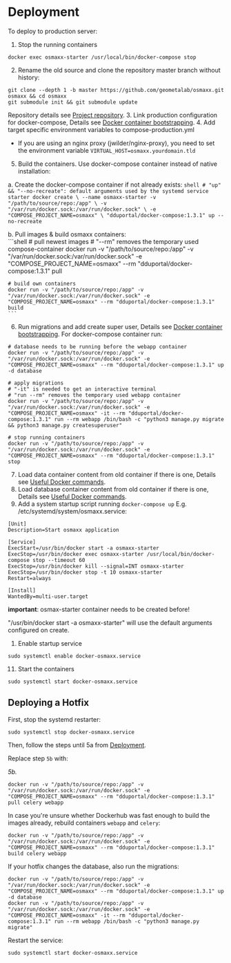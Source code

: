 # Deployment

To deploy to production server:

1. Stop the running containers
  ```shell
  docker exec osmaxx-starter /usr/local/bin/docker-compose stop
  ```

2. Rename the old source and clone the repository master branch without history:

  ```shell
  git clone --depth 1 -b master https://github.com/geometalab/osmaxx.git osmaxx && cd osmaxx
  git submodule init && git submodule update
  ```
  Repository details see [Project repository](git-repository.md).
3. Link production configuration for docker-compose, Details see [Docker container bootstrapping](../README.md#initializationdocker-container-bootstrapping).
4. Add target specific environment variables to compose-production.yml
  * If you are using an nginx proxy (jwilder/nginx-proxy), you need to set the environment variable
    `VIRTUAL_HOST=osmaxx.yourdomain.tld`
5. Build the containers. Use docker-compose container instead of native installation:

  a. Create the docker-compose container if not already exists:
    ```shell
    # "up" && "--no-recreate": default arguments used by the systemd service starter
    docker create \
      --name osmaxx-starter
      -v "/path/to/source/repo:/app" \
      -v "/var/run/docker.sock:/var/run/docker.sock" \
      -e "COMPOSE_PROJECT_NAME=osmaxx" \
      "dduportal/docker-compose:1.3.1" up --no-recreate
    ```

  b. Pull images & build osmaxx containers:  
    ```shell
    # pull newest images
    # "--rm" removes the temporary used compose-container
    docker run -v "/path/to/source/repo:/app" -v "/var/run/docker.sock:/var/run/docker.sock" -e "COMPOSE_PROJECT_NAME=osmaxx" --rm "dduportal/docker-compose:1.3.1" pull

    # build own containers
    docker run -v "/path/to/source/repo:/app" -v "/var/run/docker.sock:/var/run/docker.sock" -e "COMPOSE_PROJECT_NAME=osmaxx" --rm "dduportal/docker-compose:1.3.1" build
    ```

6. Run migrations and add create super user, Details see [Docker container bootstrapping](../README.md#initializationdocker-container-bootstrapping).
  For docker-compose container run:

  ```shell
  # database needs to be running before the webapp container
  docker run -v "/path/to/source/repo:/app" -v "/var/run/docker.sock:/var/run/docker.sock" -e "COMPOSE_PROJECT_NAME=osmaxx" --rm "dduportal/docker-compose:1.3.1" up -d database

  # apply migrations
  # "-it" is needed to get an interactive terminal
  # "run --rm" removes the temporary used webapp container
  docker run -v "/path/to/source/repo:/app" -v "/var/run/docker.sock:/var/run/docker.sock" -e "COMPOSE_PROJECT_NAME=osmaxx" -it --rm "dduportal/docker-compose:1.3.1" run --rm webapp /bin/bash -c "python3 manage.py migrate && python3 manage.py createsuperuser"

  # stop running containers
  docker run -v "/path/to/source/repo:/app" -v "/var/run/docker.sock:/var/run/docker.sock" -e "COMPOSE_PROJECT_NAME=osmaxx" --rm "dduportal/docker-compose:1.3.1" stop
  ```
7. Load data container content from old container if there is one, Details see [Useful Docker commands](project-development-environment.md#useful-docker-commands).
8. Load database container content from old container if there is one, Details see [Useful Docker commands](project-development-environment.md#useful-docker-commands).
9. Add a system startup script running `docker-compose up`
  E.g. /etc/systemd/system/osmaxx.service:

  ```shell
  [Unit]
  Description=Start osmaxx application

  [Service]
  ExecStart=/usr/bin/docker start -a osmaxx-starter
  ExecStop=/usr/bin/docker exec osmaxx-starter /usr/local/bin/docker-compose stop --timeout 60
  ExecStop=/usr/bin/docker kill --signal=INT osmaxx-starter
  ExecStop=/usr/bin/docker stop -t 10 osmaxx-starter
  Restart=always

  [Install]
  WantedBy=multi-user.target
  ```
  **important**: osmax-starter container needs to be created before!

  "/usr/bin/docker start -a osmaxx-starter" will use the default arguments configured on create.

1. Enable startup service  
  ```shell
  sudo systemctl enable docker-osmaxx.service
  ```

11. Start the containers
  ```shell
  sudo systemctl start docker-osmaxx.service
  ```

## Deploying a Hotfix

First, stop the systemd restarter:
```shell
sudo systemctl stop docker-osmaxx.service
```

Then, follow the steps until 5a from [Deployment](#Deployment).

Replace step `5b` with:

*5b.*

```shell
docker run -v "/path/to/source/repo:/app" -v "/var/run/docker.sock:/var/run/docker.sock" -e "COMPOSE_PROJECT_NAME=osmaxx" --rm "dduportal/docker-compose:1.3.1" pull celery webapp
 ```

In case you're unsure whether Dockerhub was fast enough to build the images already, rebuild containers `webapp` and `celery`:

```shell
docker run -v "/path/to/source/repo:/app" -v "/var/run/docker.sock:/var/run/docker.sock" -e "COMPOSE_PROJECT_NAME=osmaxx" --rm "dduportal/docker-compose:1.3.1" build celery webapp
```

If your hotfix changes the database, also run the migrations:

```shell
docker run -v "/path/to/source/repo:/app" -v "/var/run/docker.sock:/var/run/docker.sock" -e "COMPOSE_PROJECT_NAME=osmaxx" --rm "dduportal/docker-compose:1.3.1" up -d database
docker run -v "/path/to/source/repo:/app" -v "/var/run/docker.sock:/var/run/docker.sock" -e "COMPOSE_PROJECT_NAME=osmaxx" -it --rm "dduportal/docker-compose:1.3.1" run --rm webapp /bin/bash -c "python3 manage.py migrate"
```

Restart the service:

```shell
sudo systemctl start docker-osmaxx.service
```
